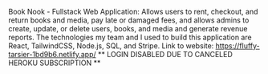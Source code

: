 Book Nook - Fullstack Web Application: Allows users to rent, checkout, and return books and media, pay late or damaged 
fees, and allows admins to create, update, or delete users, books, and media and generate revenue reports. The technologies my team and I used to build this application are React, TailwindCSS, Node.js, SQL, and Stripe. Link to website: https://fluffy-tarsier-1bd9b6.netlify.app/  ** LOGIN DISABLED DUE TO CANCELED HEROKU SUBSCRIPTION **

